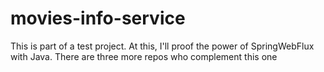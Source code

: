 # movies-info-service
This is part of a test project. At this, I'll proof the power of SpringWebFlux with Java. There are three more repos who complement this one
